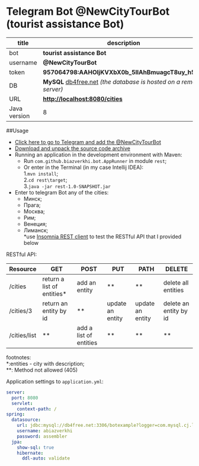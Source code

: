 # Telegram Bot @NewCityTourBot (tourist assistance Bot)

title         |  description|
------------- | -------------|
bot           | **tourist assistance Bot** 
username      | **@NewCityTourBot**
token         | **957064798:AAHOIjKVXbX0b_5lIAhBmuagcT8uy_h58i8**
DB            | **MySQL** [db4free.net](db4free.net) *(the database is hosted on a remote server)*  
URL           | **[http://localhost:8080/cities](http://localhost:8080/cities)**
Java version  |8


##Usage  

* [Click here to go to Telegram and add the @NewCityTourBot](https://telegram.me/NewCityTourBot)  
* [Download and unpack the source code archive](https://github.com/Biazverkhi/MyFirstTelergamBot)   
* Running an application in the development environment with Maven:
    * Run `com.github.biazverkhi.bot.AppRunner` in module `rest`;
    * Or enter in the Terminal (in my case Intellij IDEA):  
    1.`mvn install`;  
    2.`cd rest\target`;  
    3.`java -jar rest-1.0-SNAPSHOT.jar`
*  Enter to telegram Bot any of the cities:
    * Минск;
    * Прага;
    * Москва;
    * Рим;
    * Венеция;
    * Лиманск;  
*use [Insomnia REST client](https://insomnia.rest/download/) to test the RESTful API that I provided below

RESTful API:

Resource      |  GET      | POST      | PUT      | PATH     | DELETE      |
------------- | -------------|-------------|-------------|-------------|-------------|
/cities       |return a list of entities*|add an entity |**|**|delete all entities|
/cities/3     | return an entity by id|**|update an entity|update an entity|delete an entity by id|
/cities/list  |**|add a list of entities|**|**|**| 
 
footnotes:  
*:entities - city with description;  
**:  Method not allowed (405)

    
Application settings to `application.yml`: 
```yaml
server:
  port: 8080
  servlet:
    context-path: /
spring:
  datasource:
    url: jdbc:mysql://db4free.net:3306/botexample?logger=com.mysql.cj.log.StandardLogger&profileSQL=true&useTimezone=true&serverTimezone=GMT%2B3
    username: abiazverkhi
    password: assembler
  jpa:
    show-sql: true
    hibernate:
      ddl-auto: validate
```

